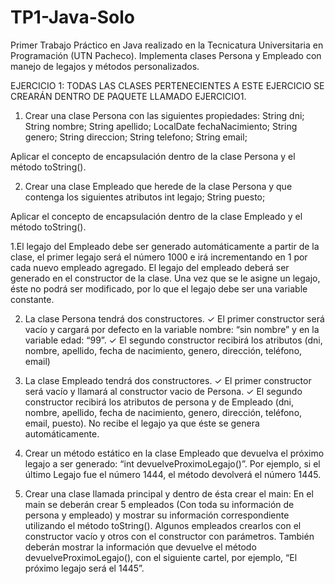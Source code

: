 # TP1-Java-Solo
Primer Trabajo Práctico en Java realizado en la Tecnicatura Universitaria en Programación (UTN Pacheco). Implementa clases Persona y Empleado con manejo de legajos y métodos personalizados.

EJERCICIO 1: TODAS LAS CLASES PERTENECIENTES A ESTE EJERCICIO 
SE CREARÁN DENTRO DE PAQUETE LLAMADO EJERCICIO1.
1. Crear una clase Persona con las siguientes propiedades: 
 String dni;
 String nombre;
 String apellido;
 LocalDate fechaNacimiento;
 String genero;
 String direccion;
 String telefono;
 String email;
 
Aplicar el concepto de encapsulación dentro de la clase Persona y el 
método toString().

2. Crear una clase Empleado que herede de la clase Persona y que 
contenga los siguientes atributos
 int legajo;
 String puesto;

Aplicar el concepto de encapsulación dentro de la clase Empleado y el 
método toString().

1.El legajo del Empleado debe ser generado automáticamente a partir de 
la clase, el primer legajo será el número 1000 e irá incrementando en 1
por cada nuevo empleado agregado. El legajo del empleado deberá ser
generado en el constructor de la clase. Una vez que se le asigne un legajo,
éste no podrá ser modificado, por lo que el legajo debe ser una variable
constante.

2. La clase Persona tendrá dos constructores.
✓ El primer constructor será vacío y cargará por defecto en la variable 
nombre: “sin nombre” y en la variable edad: “99”.
✓ El segundo constructor recibirá los atributos (dni, nombre,
apellido, fecha de nacimiento, genero, dirección, teléfono, email)

3. La clase Empleado tendrá dos constructores.
✓ El primer constructor será vacío y llamará al constructor vacio de 
Persona.
✓ El segundo constructor recibirá los atributos de persona y de 
Empleado (dni, nombre, apellido, fecha de nacimiento, genero,
dirección, teléfono, email, puesto). No recibe el legajo ya que éste 
se genera automáticamente.

4. Crear un método estático en la clase Empleado que devuelva el próximo
legajo a ser generado: “int devuelveProximoLegajo()”. Por ejemplo, si el
último Legajo fue el número 1444, el método devolverá el número 1445.

5. Crear una clase llamada principal y dentro de ésta crear el main:
En el main se deberán crear 5 empleados (Con toda su información de 
persona y empleado) y mostrar su información correspondiente utilizando 
el método toString(). Algunos empleados crearlos con el constructor vacío
y otros con el constructor con parámetros. También deberán mostrar la 
información que devuelve el método devuelveProximoLegajo(), con el 
siguiente cartel, por ejemplo, “El próximo legajo será el 1445”.

